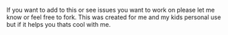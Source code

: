 If you want to add to this or see issues you want to work on please let me know or feel free to fork. 
This was created for me and my kids personal use but if it helps you thats cool with me.
